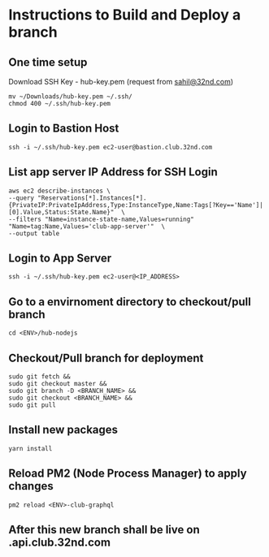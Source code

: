 # Instructions to Build and Deploy a branch

## One time setup
Download SSH Key - hub-key.pem (request from sahil@32nd.com)
~~~ 
mv ~/Downloads/hub-key.pem ~/.ssh/
chmod 400 ~/.ssh/hub-key.pem
~~~
## Login to Bastion Host
~~~ 
ssh -i ~/.ssh/hub-key.pem ec2-user@bastion.club.32nd.com
~~~ 

## List app server IP Address for SSH Login
~~~ 
aws ec2 describe-instances \
--query "Reservations[*].Instances[*].{PrivateIP:PrivateIpAddress,Type:InstanceType,Name:Tags[?Key=='Name']|[0].Value,Status:State.Name}"  \
--filters "Name=instance-state-name,Values=running" "Name=tag:Name,Values='club-app-server'"  \
--output table
~~~ 

## Login to App Server
~~~ 
ssh -i ~/.ssh/hub-key.pem ec2-user@<IP_ADDRESS>
~~~ 

## Go to a envirnoment directory to checkout/pull branch
~~~ 
cd <ENV>/hub-nodejs
~~~ 

## Checkout/Pull branch for deployment
~~~ 
sudo git fetch &&
sudo git checkout master && 
sudo git branch -D <BRANCH_NAME> && 
sudo git checkout <BRANCH_NAME> &&
sudo git pull
~~~ 

## Install new packages
~~~ 
yarn install
~~~ 

## Reload PM2 (Node Process Manager) to apply changes
~~~ 
pm2 reload <ENV>-club-graphql
~~~ 

## After this new branch shall be live on <env>.api.club.32nd.com
